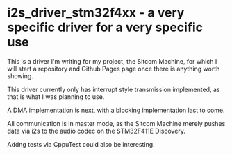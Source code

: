# i2s_driver_stm32f4xx - a very specific driver for a very specific use

This is a driver I'm writing for my project, the Sitcom Machine, for which I will start a repository and Github Pages page once there is anything worth showing.

This driver currently only has interrupt style transmission implemented, as that is what I was planning to use.

A DMA implementation is next, with a blocking implementation last to come.

All communication is in master mode, as the Sitcom Machine merely pushes data via i2s to the audio codec on the STM32F411E Discovery.

Addng tests via CppuTest could also be interesting.
